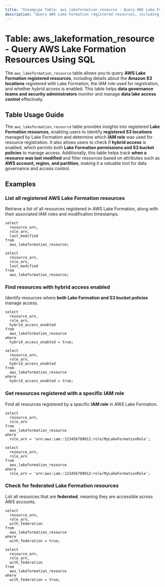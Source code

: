 ```yaml
---
title: "Steampipe Table: aws_lakeformation_resource - Query AWS Lake Formation Resources Using SQL"
description: "Query AWS Lake Formation registered resources, including their ARNs, associated IAM roles, and data access configurations."
---
```


# Table: aws_lakeformation_resource - Query AWS Lake Formation Resources Using SQL

The `aws_lakeformation_resource` table allows you to query **AWS Lake Formation registered resources**, including details about the **Amazon S3 locations** registered with Lake Formation, the IAM role used for registration, and whether hybrid access is enabled. This table helps **data governance teams and security administrators** monitor and manage **data lake access control** effectively.

## Table Usage Guide

The `aws_lakeformation_resource` table provides insights into registered **Lake Formation resources**, enabling users to identify **registered S3 locations** managed by Lake Formation and determine which **IAM role** was used for resource registration. It also allows users to check if **hybrid access** is enabled, which permits both **Lake Formation permissions and S3 bucket policies** to manage access. Additionally, this table helps track **when a resource was last modified** and filter resources based on attributes such as **AWS account, region, and partition**, making it a valuable tool for data governance and access control.

## **Examples**

### List all registered AWS Lake Formation resources
Retrieve a list of all resources registered in AWS Lake Formation, along with their associated IAM roles and modification timestamps.

```sql+postgres
select
  resource_arn,
  role_arn,
  last_modified
from
  aws_lakeformation_resource;
```

```sql+sqlite
select
  resource_arn,
  role_arn,
  last_modified
from
  aws_lakeformation_resource;
```

### Find resources with hybrid access enabled
Identify resources where **both Lake Formation and S3 bucket policies** manage access.

```sql+postgres
select
  resource_arn,
  role_arn,
  hybrid_access_enabled
from
  aws_lakeformation_resource
where
  hybrid_access_enabled = true;
```

```sql+sqlite
select
  resource_arn,
  role_arn,
  hybrid_access_enabled
from
  aws_lakeformation_resource
where
  hybrid_access_enabled = true;
```

### Get resources registered with a specific IAM role
Find all resources registered by a specific **IAM role** in AWS Lake Formation.

```sql+postgres
select
  resource_arn,
  role_arn
from
  aws_lakeformation_resource
where
  role_arn = 'arn:aws:iam::123456789012:role/MyLakeFormationRole';
```

```sql+sqlite
select
  resource_arn,
  role_arn
from
  aws_lakeformation_resource
where
  role_arn = 'arn:aws:iam::123456789012:role/MyLakeFormationRole';
```

### Check for federated Lake Formation resources
List all resources that are **federated**, meaning they are accessible across AWS accounts.

```sql+postgres
select
  resource_arn,
  role_arn,
  with_federation
from
  aws_lakeformation_resource
where
  with_federation = true;
```

```sql+sqlite
select
  resource_arn,
  role_arn,
  with_federation
from
  aws_lakeformation_resource
where
  with_federation = true;
```